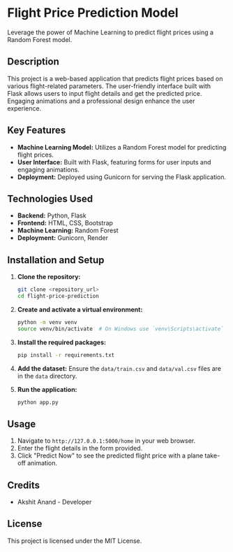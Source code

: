 
# Flight Price Prediction Model

Leverage the power of Machine Learning to predict flight prices using a Random Forest model.

## Description

This project is a web-based application that predicts flight prices based on various flight-related parameters. The user-friendly interface built with Flask allows users to input flight details and get the predicted price. Engaging animations and a professional design enhance the user experience.

## Key Features

- **Machine Learning Model:** Utilizes a Random Forest model for predicting flight prices.
- **User Interface:** Built with Flask, featuring forms for user inputs and engaging animations.
- **Deployment:** Deployed using Gunicorn for serving the Flask application.

## Technologies Used

- **Backend:** Python, Flask
- **Frontend:** HTML, CSS, Bootstrap
- **Machine Learning:** Random Forest
- **Deployment:** Gunicorn, Render

## Installation and Setup

1. **Clone the repository:**
   ```bash
   git clone <repository_url>
   cd flight-price-prediction
   ```

2. **Create and activate a virtual environment:**
   ```bash
   python -m venv venv
   source venv/bin/activate  # On Windows use `venv\Scripts\activate`
   ```

3. **Install the required packages:**
   ```bash
   pip install -r requirements.txt
   ```

4. **Add the dataset:**
   Ensure the `data/train.csv` and `data/val.csv` files are in the `data` directory.

5. **Run the application:**
   ```bash
   python app.py
   ```

## Usage

1. Navigate to `http://127.0.0.1:5000/home` in your web browser.
2. Enter the flight details in the form provided.
3. Click "Predict Now" to see the predicted flight price with a plane take-off animation.

## Credits

- Akshit Anand - Developer

## License

This project is licensed under the MIT License.
